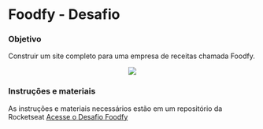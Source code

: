 <h1>
  Foodfy - Desafio
</h1>

### Objetivo

Construir um site completo para uma empresa de receitas chamada Foodfy.

<div align="center">
  <img src="https://rocketseat-cdn.s3-sa-east-1.amazonaws.com/mockup.png" />
</div> 


### Instruções e materiais 

As instruções e materiais necessários estão em um repositório da Rocketseat [Acesse o Desafio Foodfy](https://github.com/rocketseat-education/bootcamp-launchbase-desafios-02/blob/master/desafios/02-foodfy.md)

